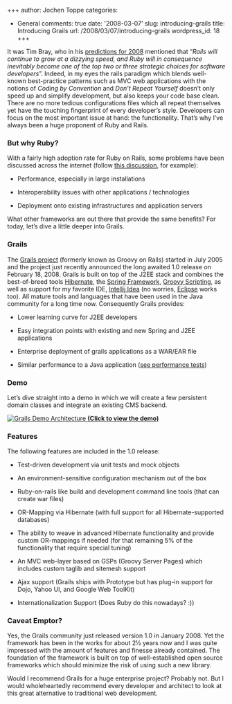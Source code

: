 +++
author: Jochen Toppe
categories:
- General
comments: true
date: '2008-03-07'
slug: introducing-grails
title: Introducing Grails
url: /2008/03/07/introducing-grails
wordpress_id: 18
+++


It was Tim Bray, who in his [predictions for 2008](http://www.tbray.org/ongoing/When/200x/2008/01/03/Prediction-Rails) mentioned that “_Rails will continue to grow at a dizzying speed, and Ruby will in consequence inevitably become one of the top two or three strategic choices for software developers_”. Indeed, in my eyes the rails paradigm which blends well-known best-practice patterns such as MVC web applications with the notions of _Coding by Convention_ and _Don’t Repeat Yourself_ doesn’t only speed up and simplify development, but also keeps your code base clean. There are no more tedious configurations files which all repeat themselves yet have the touching fingerprint of every developer’s style. Developers can focus on the most important issue at hand: the functionality. That’s why I’ve always been a huge proponent of Ruby and Rails.





### But why Ruby?


With a fairly high adoption rate for Ruby on Rails, some problems have been discussed across the internet (follow [this discussion](http://graemerocher.blogspot.com/2006/04/grails-ruby-on-rails-feeling-heat.html), for example):



	
  * Performance, especially in large installations

	
  * Interoperability issues with other applications / technologies

	
  * Deployment onto existing infrastructures and application servers


What other frameworks are out there that provide the same benefits? For today, let’s dive a little deeper into Grails.


### Grails


The [Grails project](http://www.grails.org) (formerly known as Groovy on Rails) started in July 2005 and the project just recently announced the long awaited 1.0 release on February 18, 2008. Grails is built on top of the J2EE stack and combines the best-of-breed tools [Hibernate](http://www.hibernate.org/), the [Spring Framework](http://www.springframework.org/), [Groovy Scripting](http://groovy.codehaus.org/), as well as support for my favorite IDE, [Intellij Idea](http://www.jetbrains.com/idea/index.html) (no worries, [Eclipse](http://www.eclipse.org/) works too). All mature tools and languages that have been used in the Java community for a long time now. Consequently Grails provides:



	
  * Lower learning curve for J2EE developers

	
  * Easy integration points with existing and new Spring and J2EE applications

	
  * Enterprise deployment of grails applications as a WAR/EAR file

	
  * Similar performance to a Java application ([see performance tests](http://docs.codehaus.org/display/GRAILS/Grails+vs+Rails+Benchmark))




### Demo


Let’s dive straight into a demo in which we will create a few persistent domain classes and integrate an existing CMS backend.



[![Grails Demo Architecture](http://www.jtoee.com/wp-content/uploads/2008/06/oie_untitled.jpg)
**(Click to view the demo)**](http://jtoee.com/wp-content/uploads/2008/06/grailsdemo_final.html)





### Features


The following features are included in the 1.0 release:



	
  * Test-driven development via unit tests and mock objects

	
  * An environment-sensitive configuration mechanism out of the box

	
  * Ruby-on-rails like build and development command line tools (that can create war files)

	
  * OR-Mapping via Hibernate (with full support for all Hibernate-supported databases)

	
  * The ability to weave in advanced Hibernate functionality and provide custom OR-mappings if needed (for that remaining 5% of the functionality that require special tuning)

	
  * An MVC web-layer based on GSPs (Groovy Server Pages) which includes custom taglib and sitemesh support

	
  * Ajax support (Grails ships with Prototype but has plug-in support for Dojo, Yahoo UI, and Google Web ToolKit)

	
  * Internationalization Support (Does Ruby do this nowadays? :))




### Caveat Emptor?


Yes, the Grails community just released version 1.0 in January 2008. Yet the framework has been in the works for about 2½ years now and I was quite impressed with the amount of features and finesse already contained. The foundation of the framework is built on top of well-established open source frameworks which should minimize the risk of using such a new library.

Would I recommend Grails for a huge enterprise project? Probably not. But I would wholeheartedly recommend every developer and architect to look at this great alternative to traditional web development.
